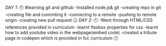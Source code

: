 *DAY 1:* 
:clock10:
#learning git and github
-Installed node.js& git
-creating repo in git
-creating file and commiting it
-connectng to a remote
-pushing to remote origin
-creating new pull request
:clock330:
*DAY 2:*
:clock10:
-Went through HTML/CSS references provided in curriculum
-learnt flexbox properties for css
-learnt how to add youtube video in the webpage(embed code)
-created a tribute page in codepen which is provided in fcc curriculum
:clock2:
